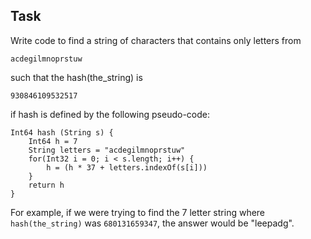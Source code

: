 ## Task

Write code to find a string of characters that contains only letters from

`acdegilmnoprstuw`

such that the hash(the_string) is

`930846109532517`

if hash is defined by the following pseudo-code:

```
Int64 hash (String s) {
    Int64 h = 7
    String letters = "acdegilmnoprstuw"
    for(Int32 i = 0; i < s.length; i++) {
        h = (h * 37 + letters.indexOf(s[i]))
    }
    return h
}
```

For example, if we were trying to find the 7 letter string where `hash(the_string)` was `680131659347`, the answer would be "leepadg".
